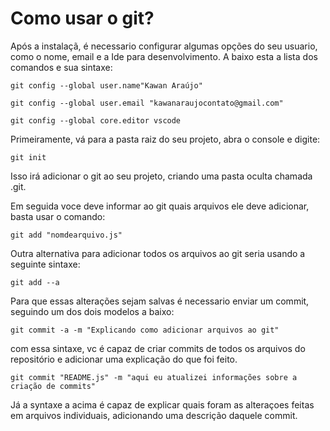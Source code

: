 # Como usar o git?
Após a instalaçã, é necessario configurar algumas opções do seu usuario, como o nome, email e a Ide para desenvolvimento. A baixo esta a lista dos comandos e sua sintaxe:
```
git config --global user.name"Kawan Araújo" 
```
```
git config --global user.email "kawanaraujocontato@gmail.com" 
```
```
git config --global core.editor vscode
```
Primeiramente, vá para a pasta raiz do seu projeto, abra o console e digite:
```
git init
```
Isso irá adicionar o git ao seu projeto, criando uma pasta oculta chamada .git.

Em seguida voce deve informar ao git quais arquivos ele deve adicionar, basta usar o comando:
```
git add "nomdearquivo.js"
```

Outra alternativa para adicionar todos os arquivos ao git seria usando a seguinte sintaxe:

```
git add --a
```

Para que essas alterações sejam salvas é necessario enviar um commit, seguindo um dos dois modelos a baixo:
```
git commit -a -m "Explicando como adicionar arquivos ao git"
```
com essa sintaxe, vc é capaz de criar commits de todos os arquivos do repositório e adicionar uma explicação do que foi feito.

```
git commit "README.js" -m "aqui eu atualizei informações sobre a criação de commits"
```
Já a syntaxe a acima é capaz de explicar quais foram as alteraçoes feitas em arquivos individuais, adicionando uma descrição daquele commit.